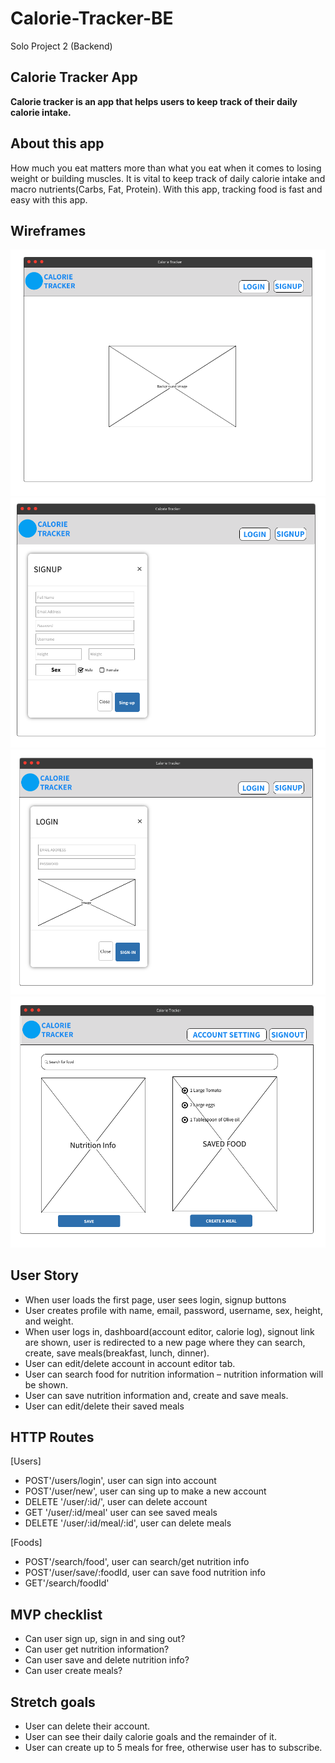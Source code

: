 # Calorie-Tracker-BE
Solo Project 2 (Backend)

## Calorie Tracker App
**Calorie tracker is an app that helps users to keep track of their daily calorie intake.**

## About this app
How much you eat matters more than what you eat when it comes to losing weight or building muscles. It is vital to keep track of daily calorie intake and macro nutrients(Carbs, Fat, Protein). With this app, tracking food is fast and easy with this app.

## Wireframes
![1](./WIREFRAME/1.png)
![1](./WIREFRAME/2.png)
![1](./WIREFRAME/3.png)
![1](./WIREFRAME/4.png)

## User Story

- When user loads the first page, user sees login, signup buttons
- User creates profile with name, email, password, username, sex, height, and weight.
- When user logs in, dashboard(account editor, calorie log), signout link are shown, user is redirected to a new page where they can search, create, save meals(breakfast, lunch, dinner).
- User can edit/delete account in account editor tab.
- User can search food for nutrition information – nutrition information will be shown.
- User can save nutrition information and, create and save meals.
- User can edit/delete their saved meals

## HTTP Routes
[Users]
- POST'/users/login', user can sign into account
- POST'/user/new', user can sing up to make a new account
- DELETE '/user/:id/', user can delete account
- GET '/user/:id/meal' user can see saved meals
- DELETE '/user/:id/meal/:id', user can delete meals

[Foods]
- POST'/search/food', user can search/get nutrition info
- POST'/user/save/:foodId, user can save food nutrition info
- GET'/search/foodId'


## MVP checklist 
- Can user sign up, sign in and sing out?
- Can user get nutrition information?
- Can user save and delete nutrition info?
- Can user create meals?

## Stretch goals
- User can delete their account.
- User can see their daily calorie goals and the remainder of it.
- User can create up to 5 meals for free, otherwise user has to subscribe.
